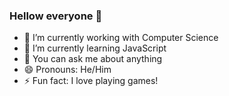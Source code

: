 ### Hellow everyone 👋


- 🔭 I’m currently working with Computer Science
- 🌱 I’m currently learning JavaScript
- 💬 You can ask me about anything
- 😄 Pronouns: He/Him
- ⚡ Fun fact: I love playing games!
